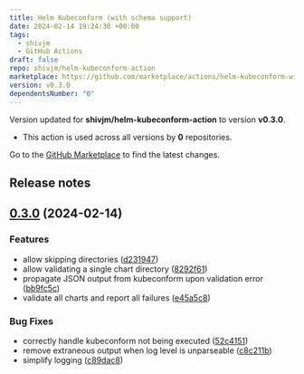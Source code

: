 ```yaml
---
title: Helm Kubeconform (with schema support)
date: 2024-02-14 19:24:38 +00:00
tags:
  - shivjm
  - GitHub Actions
draft: false
repo: shivjm/helm-kubeconform-action
marketplace: https://github.com/marketplace/actions/helm-kubeconform-with-schema-support
version: v0.3.0
dependentsNumber: "0"
---
```



Version updated for **shivjm/helm-kubeconform-action** to version **v0.3.0**.
- This action is used across all versions by **0** repositories.

Go to the [GitHub Marketplace](https://github.com/marketplace/actions/helm-kubeconform-with-schema-support) to find the latest changes.

## Release notes

## [0.3.0](https://github.com/shivjm/helm-kubeconform-action/compare/v0.2.0...v0.3.0) (2024-02-14)


### Features

* allow skipping directories ([d231947](https://github.com/shivjm/helm-kubeconform-action/commit/d231947060daf79af952e5756b95eddda2b43c50))
* allow validating a single chart directory ([8292f61](https://github.com/shivjm/helm-kubeconform-action/commit/8292f611662fa1f409b370e3837dc40c9ff2ca41))
* propagate JSON output from kubeconform upon validation error ([bb9fc5c](https://github.com/shivjm/helm-kubeconform-action/commit/bb9fc5cbd80c2d9882c260ed0b30c3a4f91f98ef))
* validate all charts and report all failures ([e45a5c8](https://github.com/shivjm/helm-kubeconform-action/commit/e45a5c8a6dce87e8bb79785a37879a659b532b71))


### Bug Fixes

* correctly handle kubeconform not being executed ([52c4151](https://github.com/shivjm/helm-kubeconform-action/commit/52c4151e3b4129f945040ec8648a9ff549e92237))
* remove extraneous output when log level is unparseable ([c8c211b](https://github.com/shivjm/helm-kubeconform-action/commit/c8c211bea42ffc3c54987364d5571c57840e8f70))
* simplify logging ([c89dac8](https://github.com/shivjm/helm-kubeconform-action/commit/c89dac8d99f1fca42ce1971062df1c3412af4b90))
